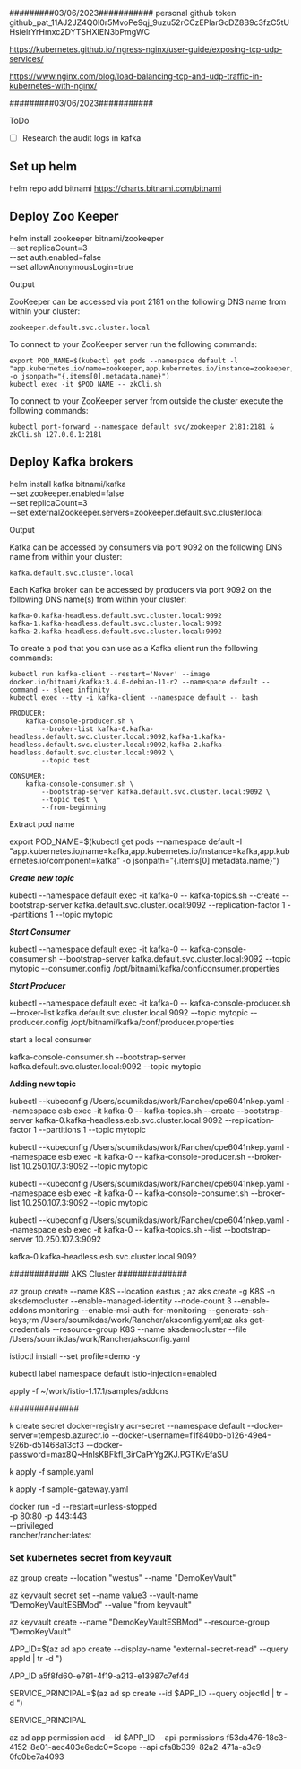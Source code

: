 #########03/06/2023###########
personal github token
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

https://kubernetes.github.io/ingress-nginx/user-guide/exposing-tcp-udp-services/

https://www.nginx.com/blog/load-balancing-tcp-and-udp-traffic-in-kubernetes-with-nginx/

#########03/06/2023###########

ToDo

- [ ] Research the audit logs in kafka

## Set up helm
helm repo add bitnami https://charts.bitnami.com/bitnami

## Deploy Zoo Keeper
helm install zookeeper bitnami/zookeeper \
  --set replicaCount=3 \
  --set auth.enabled=false \
  --set allowAnonymousLogin=true

Output

ZooKeeper can be accessed via port 2181 on the following DNS name from within your cluster:

    zookeeper.default.svc.cluster.local

To connect to your ZooKeeper server run the following commands:

    export POD_NAME=$(kubectl get pods --namespace default -l "app.kubernetes.io/name=zookeeper,app.kubernetes.io/instance=zookeeper,app.kubernetes.io/component=zookeeper" -o jsonpath="{.items[0].metadata.name}")
    kubectl exec -it $POD_NAME -- zkCli.sh

To connect to your ZooKeeper server from outside the cluster execute the following commands:

    kubectl port-forward --namespace default svc/zookeeper 2181:2181 &
    zkCli.sh 127.0.0.1:2181


## Deploy Kafka brokers
helm install kafka bitnami/kafka \
  --set zookeeper.enabled=false \
  --set replicaCount=3 \
  --set externalZookeeper.servers=zookeeper.default.svc.cluster.local

  Output

  Kafka can be accessed by consumers via port 9092 on the following DNS name from within your cluster:

    kafka.default.svc.cluster.local

Each Kafka broker can be accessed by producers via port 9092 on the following DNS name(s) from within your cluster:

    kafka-0.kafka-headless.default.svc.cluster.local:9092
    kafka-1.kafka-headless.default.svc.cluster.local:9092
    kafka-2.kafka-headless.default.svc.cluster.local:9092

To create a pod that you can use as a Kafka client run the following commands:

    kubectl run kafka-client --restart='Never' --image docker.io/bitnami/kafka:3.4.0-debian-11-r2 --namespace default --command -- sleep infinity
    kubectl exec --tty -i kafka-client --namespace default -- bash

    PRODUCER:
        kafka-console-producer.sh \
            --broker-list kafka-0.kafka-headless.default.svc.cluster.local:9092,kafka-1.kafka-headless.default.svc.cluster.local:9092,kafka-2.kafka-headless.default.svc.cluster.local:9092 \
            --topic test

    CONSUMER:
        kafka-console-consumer.sh \
            --bootstrap-server kafka.default.svc.cluster.local:9092 \
            --topic test \
            --from-beginning


Extract pod name

export POD_NAME=$(kubectl get pods --namespace default -l "app.kubernetes.io/name=kafka,app.kubernetes.io/instance=kafka,app.kubernetes.io/component=kafka" -o jsonpath="{.items[0].metadata.name}")

***Create new topic***

kubectl --namespace default exec -it kafka-0 -- kafka-topics.sh --create --bootstrap-server kafka.default.svc.cluster.local:9092 --replication-factor 1 --partitions 1 --topic mytopic

***Start Consumer***

kubectl --namespace default exec -it kafka-0 -- kafka-console-consumer.sh --bootstrap-server kafka.default.svc.cluster.local:9092 --topic mytopic --consumer.config /opt/bitnami/kafka/conf/consumer.properties


***Start Producer***

kubectl --namespace default exec -it kafka-0 -- kafka-console-producer.sh --broker-list kafka.default.svc.cluster.local:9092 --topic mytopic --producer.config /opt/bitnami/kafka/conf/producer.properties

start a local consumer

kafka-console-consumer.sh --bootstrap-server kafka.default.svc.cluster.local:9092 --topic mytopic

**Adding new topic** 

kubectl --kubeconfig /Users/soumikdas/work/Rancher/cpe6041nkep.yaml --namespace esb exec -it kafka-0 -- kafka-topics.sh --create --bootstrap-server kafka-0.kafka-headless.esb.svc.cluster.local:9092 --replication-factor 1 --partitions 1 --topic mytopic


kubectl --kubeconfig /Users/soumikdas/work/Rancher/cpe6041nkep.yaml --namespace esb exec -it kafka-0 -- kafka-console-producer.sh --broker-list 10.250.107.3:9092 --topic mytopic


kubectl --kubeconfig /Users/soumikdas/work/Rancher/cpe6041nkep.yaml --namespace esb exec -it kafka-0 -- kafka-console-consumer.sh --broker-list 10.250.107.3:9092 --topic mytopic


kubectl --kubeconfig /Users/soumikdas/work/Rancher/cpe6041nkep.yaml --namespace esb exec -it kafka-0 -- kafka-topics.sh --list --bootstrap-server 10.250.107.3:9092


kafka-0.kafka-headless.esb.svc.cluster.local:9092

############ AKS Cluster ##############

az group create --name K8S --location eastus ; az aks create -g K8S -n aksdemocluster --enable-managed-identity --node-count 3 --enable-addons monitoring --enable-msi-auth-for-monitoring  --generate-ssh-keys;rm /Users/soumikdas/work/Rancher/aksconfig.yaml;az aks get-credentials --resource-group K8S --name aksdemocluster --file /Users/soumikdas/work/Rancher/aksconfig.yaml


istioctl install --set profile=demo -y

kubectl label namespace default istio-injection=enabled


apply -f ~/work/istio-1.17.1/samples/addons

##############

k create secret docker-registry acr-secret --namespace default --docker-server=tempesb.azurecr.io --docker-username=f1f840bb-b126-49e4-926b-d51468a13cf3 --docker-password=max8Q~HnlsKBFkfl_3irCaPrYg2KJ.PGTKvEfaSU

k apply -f sample.yaml

k apply -f sample-gateway.yaml


docker run -d --restart=unless-stopped \
  -p 80:80 -p 443:443 \
  --privileged \
  rancher/rancher:latest


### Set kubernetes secret from keyvault

az group create --location "westus" --name "DemoKeyVault"

az keyvault secret set --name value3 --vault-name "DemoKeyVaultESBMod" --value "from keyvault"

az keyvault create --name "DemoKeyVaultESBMod" --resource-group "DemoKeyVault"

APP_ID=$(az ad app create --display-name "external-secret-read" --query appId | tr -d \")

APP_ID a5f8fd60-e781-4f19-a213-e13987c7ef4d

SERVICE_PRINCIPAL=$(az ad sp create --id $APP_ID --query objectId | tr -d \")

SERVICE_PRINCIPAL

az ad app permission add --id $APP_ID --api-permissions f53da476-18e3-4152-8e01-aec403e6edc0=Scope --api cfa8b339-82a2-471a-a3c9-0fc0be7a4093
